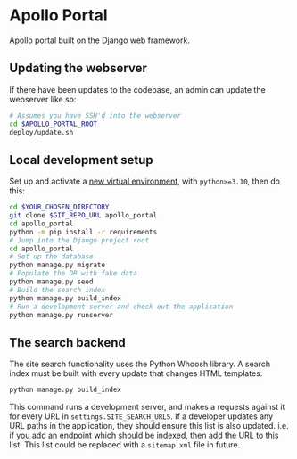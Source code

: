 # Apollo Portal

Apollo portal built on the Django web framework.


## Updating the webserver

If there have been updates to the codebase, an admin can update the webserver
like so:

```bash
# Assumes you have SSH'd into the webserver
cd $APOLLO_PORTAL_ROOT
deploy/update.sh
```

## Local development setup

Set up and activate a [new virtual environment](https://virtualenv.pypa.io/),
with `python>=3.10`, then do this:

```bash
cd $YOUR_CHOSEN_DIRECTORY
git clone $GIT_REPO_URL apollo_portal
cd apollo_portal
python -m pip install -r requirements
# Jump into the Django project root
cd apollo_portal
# Set up the database
python manage.py migrate
# Populate the DB with fake data
python manage.py seed
# Build the search index
python manage.py build_index
# Run a development server and check out the application
python manage.py runserver
```


## The search backend

The site search functionality uses the Python Whoosh library. A search index
must be built with every update that changes HTML templates:

```sh
python manage.py build_index
```

This command runs a development server, and makes a requests against it for
every URL in `settings.SITE_SEARCH_URLS`. If a developer updates any URL paths
in the application, they should ensure this list is also updated. i.e. if you
add an endpoint which should be indexed, then add the URL to this list. This
list could be replaced with a `sitemap.xml` file in future.
